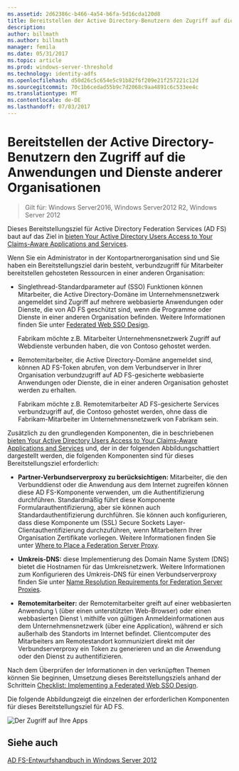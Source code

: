 ```yaml
---
ms.assetid: 2d62386c-b466-4a54-b6fa-5d16cda120d8
title: Bereitstellen der Active Directory-Benutzern den Zugriff auf die Anwendungen und Dienste anderer Organisationen
description: 
author: billmath
ms.author: billmath
manager: femila
ms.date: 05/31/2017
ms.topic: article
ms.prod: windows-server-threshold
ms.technology: identity-adfs
ms.openlocfilehash: d50d26c5c654e5c91b82f6f209e21f257221c12d
ms.sourcegitcommit: 70c1b6cedad55b9c7d2068c9aa4891c6c533ee4c
ms.translationtype: MT
ms.contentlocale: de-DE
ms.lasthandoff: 07/03/2017
---
```

# <a name="provide-your-active-directory-users-access-to-the-applications-and-services-of-other-organizations"></a>Bereitstellen der Active Directory-Benutzern den Zugriff auf die Anwendungen und Dienste anderer Organisationen

>Gilt für: Windows Server2016, Windows Server2012 R2, Windows Server 2012

Dieses Bereitstellungsziel für Active Directory Federation Services \(AD FS\) baut auf das Ziel in [bieten Your Active Directory Users Access to Your Claims-Aware Applications and Services](Provide-Your-Active-Directory-Users-Access-to-Your-Claims-Aware-Applications-and-Services.md).  
  
Wenn Sie ein Administrator in der Kontopartnerorganisation sind und Sie haben ein Bereitstellungsziel darin besteht, verbundzugriff für Mitarbeiter bereitstellen gehosteten Ressourcen in einer anderen Organisation:  
  
-   Singlethread-Standardparameter auf \(SSO\) Funktionen können Mitarbeiter, die Active Directory-Domäne im Unternehmensnetzwerk angemeldet sind Zugriff auf mehrere webbasierte Anwendungen oder Dienste, die von AD FS geschützt sind, wenn die Programme oder Dienste in einer anderen Organisation befinden. Weitere Informationen finden Sie unter [Federated Web SSO Design](Federated-Web-SSO-Design.md).  
  
    Fabrikam möchte z.B. Mitarbeiter Unternehmensnetzwerk Zugriff auf Webdienste verbunden haben, die von Contoso gehostet werden.  
  
-   Remotemitarbeiter, die Active Directory-Domäne angemeldet sind, können AD FS-Token abrufen, von dem Verbundserver in Ihrer Organisation verbundzugriff auf AD FS-gesicherte webbasierte Anwendungen oder Dienste, die in einer anderen Organisation gehostet werden zu erhalten.  
  
    Fabrikam möchte z.B. Remotemitarbeiter AD FS-gesicherte Services verbundzugriff auf, die Contoso gehostet werden, ohne dass die Fabrikam-Mitarbeiter im Unternehmensnetzwerk von Fabrikam sein.  
  
Zusätzlich zu den grundlegenden Komponenten, die in beschriebenen [bieten Your Active Directory Users Access to Your Claims-Aware Applications and Services](Provide-Your-Active-Directory-Users-Access-to-Your-Claims-Aware-Applications-and-Services.md) und, der in der folgenden Abbildungschattiert dargestellt werden, die folgenden Komponenten sind für dieses Bereitstellungsziel erforderlich:  
  
-   **Partner-Verbundserverproxy zu berücksichtigen:** Mitarbeiter, die den Verbunddienst oder die Anwendung aus dem Internet zugreifen können diese AD FS-Komponente verwenden, um die Authentifizierung durchführen. Standardmäßig führt diese Komponente Formularauthentifizierung, aber sie können auch Standardauthentifizierung durchführen. Sie können auch konfigurieren, dass diese Komponente um \(SSL\) Secure Sockets Layer-Clientauthentifizierung durchzuführen, wenn Mitarbeitern Ihrer Organisation Zertifikate vorliegen. Weitere Informationen finden Sie unter [Where to Place a Federation Server Proxy](Where-to-Place-a-Federation-Server-Proxy.md).  
  
-   **Umkreis-DNS:** diese Implementierung des Domain Name System \(DNS\) bietet die Hostnamen für das Umkreisnetzwerk. Weitere Informationen zum Konfigurieren des Umkreis-DNS für einen Verbundserverproxy finden Sie unter [Name Resolution Requirements for Federation Server Proxies](Name-Resolution-Requirements-for-Federation-Server-Proxies.md).  
  
-   **Remotemitarbeiter:** der Remotemitarbeiter greift auf einer webbasierten Anwendung \ (über einen unterstützten Web-Browser\) oder einen webbasierten Dienst \ mithilfe von gültigen Anmeldeinformationen aus dem Unternehmensnetzwerk (über eine Application\), während er sich außerhalb des Standorts im Internet befindet. Clientcomputer des Mitarbeiters am Remotestandort kommuniziert direkt mit der Verbundserverproxy ein Token zu generieren und an die Anwendung oder den Dienst zu authentifizieren.  
  
Nach dem Überprüfen der Informationen in den verknüpften Themen können Sie beginnen, Umsetzung dieses Bereitstellungsziels anhand der Schrittein [Checklist: Implementing a Federated Web SSO Design](../../ad-fs/deployment/Checklist--Implementing-a-Federated-Web-SSO-Design.md).  
  
Die folgende Abbildungzeigt die einzelnen der erforderlichen Komponenten für dieses Bereitstellungsziel für AD FS.  
  
![Der Zugriff auf Ihre Apps](media/50af4837-31e0-451f-a942-e705c2300065.gif)  
  
## <a name="see-also"></a>Siehe auch
[AD FS-Entwurfshandbuch in Windows Server 2012](AD-FS-Design-Guide-in-Windows-Server-2012.md)
